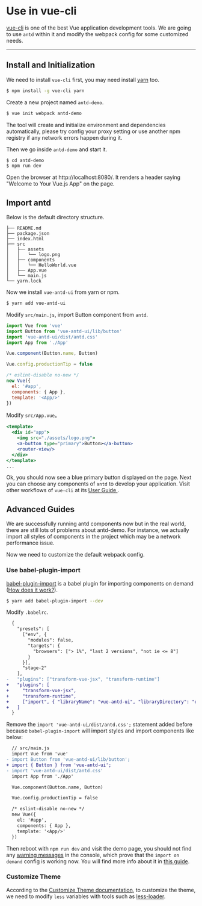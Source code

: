 
# Use in vue-cli

[vue-cli](https://github.com/vuejs/vue-cli) is one of the best Vue application development tools. We are going to use `antd` within it and modify the webpack config for some customized needs.

---

## Install and Initialization

We need to install `vue-cli` first, you may need install [yarn](https://github.com/yarnpkg/yarn/) too.

```bash
$ npm install -g vue-cli yarn
```

Create a new project named `antd-demo`.

```bash
$ vue init webpack antd-demo
```

The tool will create and initialize environment and dependencies automatically,
please try config your proxy setting or use another npm registry if any network errors happen during it.

Then we go inside `antd-demo` and start it.

```bash
$ cd antd-demo
$ npm run dev
```

Open the browser at http://localhost:8080/. It renders a header saying "Welcome to Your Vue.js App" on the page.

## Import antd

Below is the default directory structure.

```
├── README.md
├── package.json
├── index.html
├── src
│   ├── assets
│   │   └── logo.png
│   ├── components
│   │   └── HelloWorld.vue
│   ├── App.vue
│   └── main.js
└── yarn.lock
```

Now we install `vue-antd-ui` from yarn or npm.

```bash
$ yarn add vue-antd-ui
```

Modify `src/main.js`, import Button component from `antd`.

```jsx
import Vue from 'vue'
import Button from 'vue-antd-ui/lib/button'
import 'vue-antd-ui/dist/antd.css'
import App from './App'

Vue.component(Button.name, Button)

Vue.config.productionTip = false

/* eslint-disable no-new */
new Vue({
  el: '#app',
  components: { App },
  template: '<App/>'
})
```
Modify `src/App.vue`。

```jsx
<template>
  <div id="app">
    <img src="./assets/logo.png">
    <a-button type="primary">Button></a-button>
    <router-view/>
  </div>
</template>
...
```


Ok, you should now see a blue primary button displayed on the page. Next you can choose any components of `antd` to develop your application. Visit other workflows of `vue-cli` at its [User Guide ](https://github.com/vuejs/vue-cli/blob/master/README.md).


## Advanced Guides

We are successfully running antd components now but in the real world, there are still lots of problems about antd-demo.
For instance, we actually import all styles of components in the project which may be a network performance issue.

Now we need to customize the default webpack config.

### Use babel-plugin-import

[babel-plugin-import](https://github.com/ant-design/babel-plugin-import) is a babel plugin for importing components on demand ([How does it work?](/ant-design/docs/vue/getting-started#Import-on-Demand)).

```bash
$ yarn add babel-plugin-import --dev
```

Modify `.babelrc`.

```diff
  {
    "presets": [
      ["env", {
        "modules": false,
        "targets": {
          "browsers": ["> 1%", "last 2 versions", "not ie <= 8"]
        }
      }],
      "stage-2"
    ],
-   "plugins": ["transform-vue-jsx", "transform-runtime"]
+   "plugins": [
+     "transform-vue-jsx",
+     "transform-runtime",
+     ["import", { "libraryName": "vue-antd-ui", "libraryDirectory": "es", "style": "css" }]
+   ]
  }
```

Remove the `import 'vue-antd-ui/dist/antd.css';` statement added before because `babel-plugin-import` will import styles and import components like below:

```diff
  // src/main.js
  import Vue from 'vue'
- import Button from 'vue-antd-ui/lib/button';
+ import { Button } from 'vue-antd-ui';
- import 'vue-antd-ui/dist/antd.css'
  import App from './App'

  Vue.component(Button.name, Button)

  Vue.config.productionTip = false

  /* eslint-disable no-new */
  new Vue({
    el: '#app',
    components: { App },
    template: '<App/>'
  })
```

Then reboot with `npm run dev` and visit the demo page, you should not find any [warning messages](https://zos.alipayobjects.com/rmsportal/vgcHJRVZFmPjAawwVoXK.png) in the console, which prove that the `import on demand` config is working now. You will find more info about it in [this guide](/ant-design/docs/vue/getting-started#Import-on-Demand).

### Customize Theme

According to the [Customize Theme documentation](/ant-design/docs/vue/customize-theme), to customize the theme, we need to modify `less` variables with tools such as [less-loader](https://github.com/webpack/less-loader).
